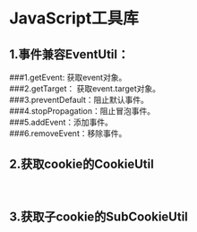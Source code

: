 JavaScript工具库
===========================================


1.事件兼容EventUtil：
-------------------------------------------
###1.getEvent: 获取event对象。</br>
###2.getTarget： 获取event.target对象。</br>
###3.preventDefault：阻止默认事件。</br>
###4.stopPropagation：阻止冒泡事件。</br>
###5.addEvent：添加事件。</br>
###6.removeEvent：移除事件。</br>
	
<h2>2.获取cookie的CookieUtil</h2></br>
<h2>3.获取子cookie的SubCookieUtil<h2></br>
